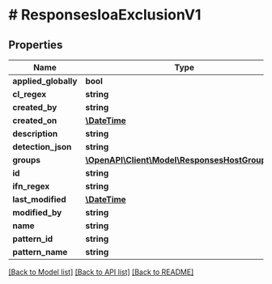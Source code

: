 # # ResponsesIoaExclusionV1

## Properties

Name | Type | Description | Notes
------------ | ------------- | ------------- | -------------
**applied_globally** | **bool** |  |
**cl_regex** | **string** |  |
**created_by** | **string** |  |
**created_on** | [**\DateTime**](\DateTime.md) |  |
**description** | **string** |  |
**detection_json** | **string** |  |
**groups** | [**\OpenAPI\Client\Model\ResponsesHostGroupV1[]**](ResponsesHostGroupV1.md) |  |
**id** | **string** |  |
**ifn_regex** | **string** |  |
**last_modified** | [**\DateTime**](\DateTime.md) |  |
**modified_by** | **string** |  |
**name** | **string** |  |
**pattern_id** | **string** |  |
**pattern_name** | **string** |  |

[[Back to Model list]](../../README.md#models) [[Back to API list]](../../README.md#endpoints) [[Back to README]](../../README.md)
